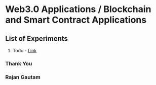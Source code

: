 # Web3.0 Applications / Blockchain and Smart Contract Applications

## List of Experiments

1. Todo - [Link](https://github.com/rgautam320/Web3.0-Projects/tree/master/Todo)

### Thank You

### Rajan Gautam
